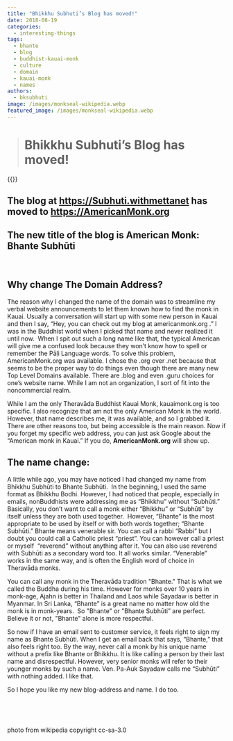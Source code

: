 ```yaml
---
title: "Bhikkhu Subhuti’s Blog has moved!"
date: 2018-08-19
categories: 
  - interesting-things
tags: 
  - bhante
  - blog
  - buddhist-kauai-monk
  - culture
  - domain
  - kauai-monk
  - names
authors: 
  - bksubhuti
image: /images/monkseal-wikipedia.webp
featured_image: /images/monkseal-wikipedia.webp
---
```


> # Bhikkhu Subhuti’s Blog has moved!

{{<image-with-caption src="/images/monkseal-wikipedia.webp" caption="monk seal from wikipedia">}}

## The blog at https://Subhuti.withmettanet has moved to https://AmericanMonk.org

## The new title of the blog is American Monk: Bhante Subhūti

 

## Why change The Domain Address?

The reason why I changed the name of the domain was to streamline my verbal website announcements to let them known how to find the monk in Kauai. Usually a conversation will start up with some new person in Kauai and then I say, “Hey, you can check out my blog at americanmonk.org .” I was in the Buddhist world when I picked that name and never realized it until now.  When I spit out such a long name like that, the typical American will give me a confused look because they won’t know how to spell or remember the Pāḷi Language words. To solve this problem, AmericanMonk.org was available. I chose the .org over .net because that seems to be the proper way to do things even though there are many new Top Level Domains available. There are .blog and even .guru choices for one’s website name. While I am not an organization, I sort of fit into the noncommercial realm.

While I am the only Theravāda Buddhist Kauai Monk, kauaimonk.org is too specific. I also recognize that am not the only American Monk in the world.  However, that name describes me, it was available, and so I grabbed it. There are other reasons too, but being accessible is the main reason. Now if you forget my specific web address, you can just ask Google about the “American monk in Kauai.” If you do, **AmericanMonk.org** will show up.

## The name change:

A little while ago, you may have noticed I had changed my name from Bhikkhu Subhūti to Bhante Subhūti.  In the beginning, I used the same format as Bhikkhu Bodhi. However, I had noticed that people, especially in emails, nonBuddhists were addressing me as “Bhikkhu” without “Subhūti.” Basically, you don’t want to call a monk either “Bhikkhu” or “Subhūti” by itself unless they are both used together.  However, “Bhante” is the most appropriate to be used by itself or with both words together; “Bhante Subhūti.” Bhante means venerable sir. You can call a rabbi “Rabbi” but I doubt you could call a Catholic priest “priest”. You can however call a priest or myself  “reverend” without anything after it. You can also use reverend with Subhūti as a secondary word too. It all works similar. “Venerable” works in the same way, and is often the English word of choice in Theravāda monks.

You can call any monk in the Theravāda tradition "Bhante." That is what we called the Buddha during his time. However for monks over 10 years in monk-age, Ajahn is better in Thailand and Laos while Sayadaw is better in Myanmar. In Sri Lanka, “Bhante” is a great name no matter how old the monk is in monk-years.  So "Bhante" or "Bhante Subhūti” are perfect.  Believe it or not, "Bhante" alone is more respectful.

So now if I have an email sent to customer service, it feels right to sign my name as Bhante Subhūti. When I get an email back that says, “Bhante,” that also feels right too. By the way, never call a monk by his unique name without a prefix like Bhante or Bhikkhu. It is like calling a person by their last name and disrespectful. However, very senior monks will refer to their younger monks by such a name. Ven. Pa-Auk Sayadaw calls me “Subhūti” with nothing added. I like that.

So I hope you like my new blog-address and name. I do too.

 

 

photo from wikipedia copyright cc-sa-3.0
